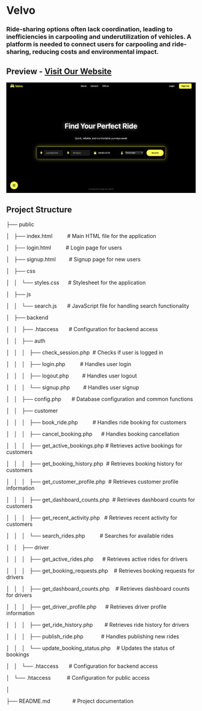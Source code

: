 # Velvo
### Ride-sharing options often lack coordination, leading to inefficiencies in carpooling and underutilization of vehicles. A platform is needed to connect users for carpooling and ride-sharing, reducing costs and environmental impact.
## Preview - [Visit Our Website](velvo.great-site.net)
[![Website Preview](images/preview.png)](https://velvo.great-site.net)

## Project Structure
├── public

│   ├── index.html          # Main HTML file for the application

│   ├── login.html          # Login page for users

│   ├── signup.html         # Signup page for new users

│   ├── css

│   │   └── styles.css      # Stylesheet for the application

│   ├── js

│   │   └── search.js       # JavaScript file for handling search functionality

│   ├── backend

│   │   ├── .htaccess       # Configuration for backend access

│   │   ├── auth

│   │   │   ├── check_session.php  # Checks if user is logged in

│   │   │   ├── login.php          # Handles user login

│   │   │   ├── logout.php         # Handles user logout

│   │   │   └── signup.php         # Handles user signup

│   │   ├── config.php       # Database configuration and common functions

│   │   ├── customer

│   │   │   ├── book_ride.php          # Handles ride booking for customers

│   │   │   ├── cancel_booking.php      # Handles booking cancellation

│   │   │   ├── get_active_bookings.php # Retrieves active bookings for customers

│   │   │   ├── get_booking_history.php  # Retrieves booking history for customers

│   │   │   ├── get_customer_profile.php  # Retrieves customer profile information

│   │   │   ├── get_dashboard_counts.php  # Retrieves dashboard counts for customers

│   │   │   ├── get_recent_activity.php   # Retrieves recent activity for customers

│   │   │   └── search_rides.php          # Searches for available rides

│   │   ├── driver

│   │   │   ├── get_active_rides.php      # Retrieves active rides for drivers

│   │   │   ├── get_booking_requests.php    # Retrieves booking requests for drivers

│   │   │   ├── get_dashboard_counts.php    # Retrieves dashboard counts for drivers

│   │   │   ├── get_driver_profile.php      # Retrieves driver profile information

│   │   │   ├── get_ride_history.php        # Retrieves ride history for drivers

│   │   │   ├── publish_ride.php            # Handles publishing new rides

│   │   │   └── update_booking_status.php    # Updates the status of bookings

│   │   └── .htaccess       # Configuration for backend access

│   └── .htaccess           # Configuration for public access

│

├── README.md               # Project documentation
